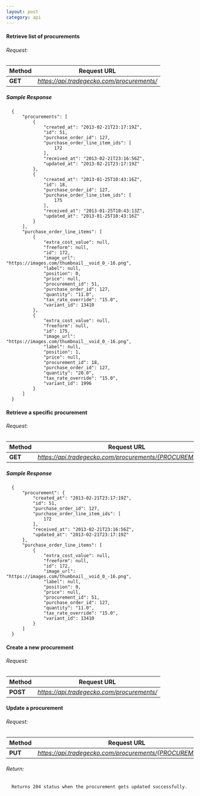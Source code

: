 ```yaml
---
layout: post
category: api
---
```


####   Retrieve list of procurements

######     Request:
Method     | Request URL   
-----------| ------------- 
**GET**    | *https://api.tradegecko.com/procurements/*

##### Sample Response

      {
          "procurements": [
              {
                  "created_at": "2013-02-21T23:17:19Z",
                  "id": 51,
                  "purchase_order_id": 127,
                  "purchase_order_line_item_ids": [
                      172
                  ],
                  "received_at": "2013-02-21T23:16:56Z",
                  "updated_at": "2013-02-21T23:17:19Z"
              },
              {
                  "created_at": "2013-01-25T10:43:16Z",
                  "id": 18,
                  "purchase_order_id": 127,
                  "purchase_order_line_item_ids": [
                      175
                  ],
                  "received_at": "2013-01-25T10:43:13Z",
                  "updated_at": "2013-01-25T10:43:16Z"
              }
          ],
          "purchase_order_line_items": [
              {
                  "extra_cost_value": null,
                  "freeform": null,
                  "id": 172,
                  "image_url": "https://images.com/thumbnail__void_0_-16.png",
                  "label": null,
                  "position": 0,
                  "price": null,
                  "procurement_id": 51,
                  "purchase_order_id": 127,
                  "quantity": "11.0",
                  "tax_rate_override": "15.0",
                  "variant_id": 13410
              },
              {
                  "extra_cost_value": null,
                  "freeform": null,
                  "id": 175,
                  "image_url": "https://images.com/thumbnail__void_0_-16.png",
                  "label": null,
                  "position": 1,
                  "price": null,
                  "procurement_id": 18,
                  "purchase_order_id": 127,
                  "quantity": "20.0",
                  "tax_rate_override": "15.0",
                  "variant_id": 1996
              }
          ]
      }

####   Retrieve a specific procurement

######     Request:
Method     | Request URL   
-----------| ------------- 
**GET**    | *https://api.tradegecko.com/procurements/{PROCUREMENT_ID}*

##### Sample Response

      {
          "procurement": {
              "created_at": "2013-02-21T23:17:19Z",
              "id": 51,
              "purchase_order_id": 127,
              "purchase_order_line_item_ids": [
                  172
              ],
              "received_at": "2013-02-21T23:16:56Z",
              "updated_at": "2013-02-21T23:17:19Z"
          },
          "purchase_order_line_items": [
              {
                  "extra_cost_value": null,
                  "freeform": null,
                  "id": 172,
                  "image_url": "https://images.com/thumbnail__void_0_-16.png",
                  "label": null,
                  "position": 0,
                  "price": null,
                  "procurement_id": 51,
                  "purchase_order_id": 127,
                  "quantity": "11.0",
                  "tax_rate_override": "15.0",
                  "variant_id": 13410
              }
          ]
      }

####   Create a new procurement

######     Request:
Method     | Request URL   
-----------| ------------- 
**POST**   | *https://api.tradegecko.com/procurements/*

####   Update a procurement

######     Request:
Method     | Request URL   
-----------| ------------- 
**PUT**    | *https://api.tradegecko.com/procurements/{PROCUREMENT_ID}*

###### Return:
      Returns 204 status when the procurement gets updated successfully. 
